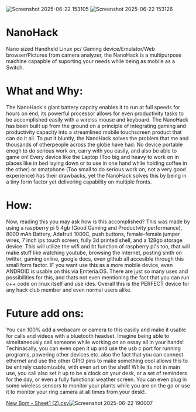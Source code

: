 ![Screenshot 2025-06-22 153105](https://github.com/user-attachments/assets/48307189-111a-46b1-9e96-e73052700595)
![Screenshot 2025-06-22 153126](https://github.com/user-attachments/assets/fa5e6b3f-0a0b-4a22-a9ec-81c8b86b58d6)
# NanoHack
Nano sized Handheld Linux pc/ Gaming device/Emulator/Web browser/Pictures from camera analyzer, the NanoHack is a multipurpose machine capapble of suporting your needs while being as mobile as a Switch.


# What and Why:

The NanoHack's giant battery capcity enables it to run at full speeds for hours on end, its powerful processor allows for even productivity tasks to be accomplished easily with a wirelss mouse and keyboard. The NanoHack has been built up from the ground on a principle of
integrating gaming and productivity capacity into a streamlined mobile touchscreen product that can do it all. To put it bluntly, the NanoHack solves the problem that me and thousands of otherpeople across the globe have had: No device portable enogh to do serious work on,
carry with you easily, and also be able to game on! Every device like the Laptop (Too big and heavy to work on in places like in bed laying down or to use in one hand while holding coffee in the other) or smatphone (Too small to do serious work on, not a very good 
experience) has their drawbacks, yet the NanoHack solves this by being in a tiny form factor yet delivering capability on multiple fronts.


# How:
Now, reading this you may ask how is this accomplished? This was made by using a raspberry pi 5 4gb (Good Gaming and Productvity performance), 8000 mAh Battery, Adafruit 1000C, push buttons, female-female jumper wires, 7 inch ips touch screen, fully 3d printed shell, and a
128gb storage device. This will utilize the wifi and bt function of raspberry pi's too, that will make stuff like watching youtube, browsing the internet, posting smth on twitter, gaming online, google docs, even github all accesible through this small form factor. IF you 
want use this as a more mobile device, even ANDROID is usable on this via Emteria.OS. There are just so many uses and possibilities for this, and thats not even mentioning the fact that you can run c++ code on linux itself and use ides. Overall this is the PERFECT device 
for any hack club member and even normal users alike.

# Future add ons:
You can 100% add a webacam or camera to this easilly and make it usable for calls and videos with a bluetooth headset. Imagine being able to simeltaneously call someone while working on an essay all in your hands! Techinacally, you can even open it up and use the usb c 
port for running programs, powering other devices etc. also the fact that you can connect ethernet and use the other GPIO pins to make something cool allows this to be entirely customizable, with even art on the shell! While its not in main use, you call also set it up to 
be a clock on your desk, or a set of reminders for the day, or even a fully functional weather screen. You can even plug in some wireless sensors to monitor your plants while you are on the go or use it to monitor your ring camera at all times from your desk!. 



[New Bom - Sheet1 (2).csv](https://github.com/user-attachments/files/20855325/New.Bom.-.Sheet1.2.csv)![Screenshot 2025-06-22 190007](https://github.com/user-attachments/assets/a16394ca-881c-494c-a25b-a48e873cfcba)
